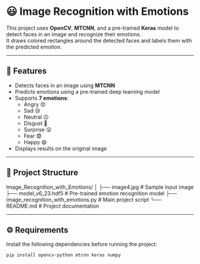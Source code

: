 # 😃 Image Recognition with Emotions

This project uses **OpenCV**, **MTCNN**, and a pre-trained **Keras** model to detect faces in an image and recognize their emotions.  
It draws colored rectangles around the detected faces and labels them with the predicted emotion.

---

## 📌 Features
- Detects faces in an image using **MTCNN**
- Predicts emotions using a pre-trained deep learning model
- Supports **7 emotions**:
  - Angry 😠
  - Sad 😢
  - Neutral 😐
  - Disgust 🤢
  - Surprise 😮
  - Fear 😨
  - Happy 😄
- Displays results on the original image

---

## 📂 Project Structure
Image_Recognition_with_Emotions/
│
├── image4.jpg # Sample input image
├── model_v6_23.hdf5 # Pre-trained emotion recognition model
├── image_recognition_with_emotions.py # Main project script
└── README.md # Project documentation

---

## ⚙️ Requirements

Install the following dependencies before running the project:

```bash
pip install opencv-python mtcnn keras numpy
